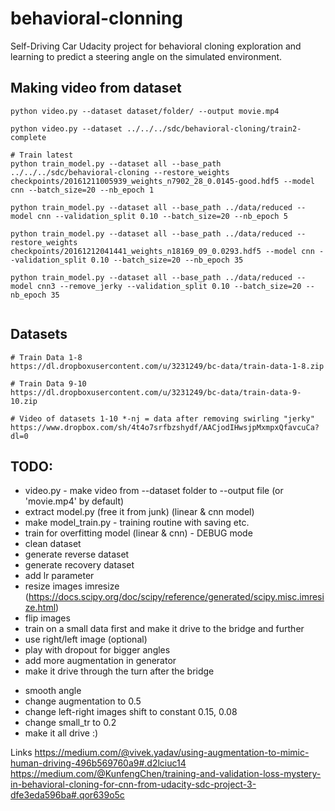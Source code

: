 # behavioral-clonning
Self-Driving Car Udacity project for behavioral cloning exploration and learning to predict a steering angle on the simulated environment.

## Making video from dataset

```
python video.py --dataset dataset/folder/ --output movie.mp4

python video.py --dataset ../../../sdc/behavioral-cloning/train2-complete

```


```
# Train latest
python train_model.py --dataset all --base_path ../../../sdc/behavioral-cloning --restore_weights checkpoints/20161211005939_weights_n7902_28_0.0145-good.hdf5 --model cnn --batch_size=20 --nb_epoch 1

python train_model.py --dataset all --base_path ../data/reduced --model cnn --validation_split 0.10 --batch_size=20 --nb_epoch 5

python train_model.py --dataset all --base_path ../data/reduced --restore_weights checkpoints/20161212041441_weights_n18169_09_0.0293.hdf5 --model cnn --validation_split 0.10 --batch_size=20 --nb_epoch 35

python train_model.py --dataset all --base_path ../data/reduced --model cnn3 --remove_jerky --validation_split 0.10 --batch_size=20 --nb_epoch 35


```

## Datasets

```
# Train Data 1-8
https://dl.dropboxusercontent.com/u/3231249/bc-data/train-data-1-8.zip

# Train Data 9-10
https://dl.dropboxusercontent.com/u/3231249/bc-data/train-data-9-10.zip

# Video of datasets 1-10 *-nj = data after removing swirling "jerky"
https://www.dropbox.com/sh/4t4o7srfbzshydf/AACjodIHwsjpMxmpxQfavcuCa?dl=0
```


## TODO:

+ video.py - make video from --dataset folder to --output file (or 'movie.mp4' by default)
+ extract model.py (free it from junk) (linear & cnn model)
+ make model_train.py - training routine with saving etc.
+ train for overfitting model (linear & cnn) - DEBUG mode
+ clean dataset
+ generate reverse dataset
+ generate recovery dataset
+ add lr parameter
+ resize images imresize (https://docs.scipy.org/doc/scipy/reference/generated/scipy.misc.imresize.html)
+ flip images
+ train on a small data first and make it drive to the bridge and further
+ use right/left image (optional)
+ play with dropout for bigger angles
+ add more augmentation in generator
+ make it drive through the turn after the bridge
- smooth angle
- change augmentation to 0.5
- change left-right images shift to constant 0.15, 0.08
- change small_tr to 0.2
- make it all drive :)

Links
https://medium.com/@vivek.yadav/using-augmentation-to-mimic-human-driving-496b569760a9#.d2lciuc14
https://medium.com/@KunfengChen/training-and-validation-loss-mystery-in-behavioral-cloning-for-cnn-from-udacity-sdc-project-3-dfe3eda596ba#.qor639o5c
